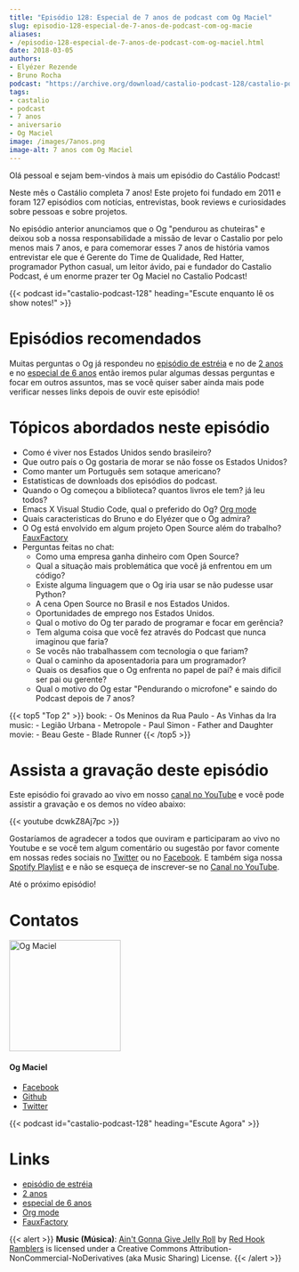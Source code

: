 ```yaml
---
title: "Episódio 128: Especial de 7 anos de podcast com Og Maciel"
slug: episodio-128-especial-de-7-anos-de-podcast-com-og-macie
aliases:
- /episodio-128-especial-de-7-anos-de-podcast-com-og-maciel.html
date: 2018-03-05
authors:
- Elyézer Rezende
- Bruno Rocha
podcast: "https://archive.org/download/castalio-podcast-128/castalio-podcast-128.mp3"
tags:
- castalio
- podcast
- 7 anos
- aniversario
- Og Maciel
image: /images/7anos.png
image-alt: 7 anos com Og Maciel
---
```


Olá pessoal e sejam bem-vindos à mais um episódio do Castálio Podcast!

Neste mês o Castálio completa 7 anos! Este projeto foi fundado em 2011 e foram
127 episódios com notícias, entrevistas, book reviews e curiosidades sobre
pessoas e sobre projetos.

No episódio anterior anunciamos que o Og "pendurou as chuteiras" e deixou sob a
nossa responsabilidade a missão de levar o Castalio por pelo menos mais 7 anos,
e para comemorar esses 7 anos de história vamos entrevistar ele que é Gerente
do Time de Qualidade, Red Hatter, programador Python casual, um leitor ávido,
pai e fundador do Castalio Podcast, é um enorme prazer ter Og Maciel no
Castalio Podcast!

<div class="clearfix"></div>

{{< podcast id="castalio-podcast-128" heading="Escute enquanto lê os show notes!" >}}

# Episódios recomendados

Muitas perguntas o Og já respondeu no [episódio de
estréia](http://castalio.info/episodio-zero-og-maciel.html) e no de [2
anos](http://castalio.info/edicao-de-2-anos-og-maciel-red-hat.html) e no
[especial de 6
anos](http://castalio.info/episodio-88-episodio-especial-de-6-anos.html) então
iremos pular algumas dessas perguntas e focar em outros assuntos, mas se você
quiser saber ainda mais pode verificar nesses links depois de ouvir este
episódio!

# Tópicos abordados neste episódio

- Como é viver nos Estados Unidos sendo brasileiro?
- Que outro país o Og gostaria de morar se não fosse os Estados
    Unidos?
- Como manter um Português sem sotaque americano?
- Estatisticas de downloads dos episódios do podcast.
- Quando o Og começou a biblioteca? quantos livros ele tem? já leu
    todos?
- Emacs X Visual Studio Code, qual o preferido do Og? [Org
    mode](http://orgmode.org)
- Quais caracteristicas do Bruno e do Elyézer que o Og admira?
- O Og está envolvido em algum projeto Open Source além do trabalho?
    [FauxFactory](http://github.com/omaciel/fauxfactory)
- Perguntas feitas no chat:
    - Como uma empresa ganha dinheiro com Open Source?
    - Qual a situação mais problemática que você já enfrentou em
        um código?
    - Existe alguma linguagem que o Og iria usar se não pudesse
        usar Python?
    - A cena Open Source no Brasil e nos Estados Unidos.
    - Oportunidades de emprego nos Estados Unidos.
    - Qual o motivo do Og ter parado de programar e focar em
        gerência?
    - Tem alguma coisa que você fez através do Podcast que nunca
        imaginou que faria?
    - Se vocês não trabalhassem com tecnologia o que fariam?
    - Qual o caminho da aposentadoria para um programador?
    - Quais os desafios que o Og enfrenta no papel de pai? é mais
        dificil ser pai ou gerente?
    - Qual o motivo do Og estar "Pendurando o microfone" e
        saindo do Podcast depois de 7 anos?

{{< top5 "Top 2" >}}
book:
    - Os Meninos da Rua Paulo
    - As Vinhas da Ira
music:
    - Legião Urbana - Metropole
    - Paul Simon - Father and Daughter
movie:
    - Beau Geste
    - Blade Runner
{{< /top5 >}}

# Assista a gravação deste episódio

Este episódio foi gravado ao vivo em nosso [canal no
YouTube](http://youtube.com/castaliopodcast) e você pode assistir a gravação e
os demos no vídeo abaixo:

{{< youtube dcwkZ8Aj7pc >}}

Gostaríamos de agradecer a todos que ouviram e participaram ao vivo no Youtube
e se você tem algum comentário ou sugestão por favor comente em nossas redes
sociais no [Twitter](https://twitter.com/castaliopod) ou no
[Facebook](https://www.facebook.com/castaliopod). E também siga nossa [Spotify
Playlist](https://open.spotify.com/user/elyezermr/playlist/0PDXXZRXbJNTPVSnopiMXg)
e e não se esqueça de inscrever-se no [Canal no
YouTube](http://youtube.com/castaliopodcast).

Até o próximo episódio!

# Contatos

<div class="row">
    <div class="col-md-6">
        <p>
        <div class="media">
        <div class="media-left">
            <img class="media-object rounded-circle img-thumbnail" src="https://avatars0.githubusercontent.com/u/53362?v=3&s=240" alt="Og Maciel" width="200px">
        </div>
        <div class="media-body">
            <h4 class="media-heading">Og Maciel</h4>
            <ul class="list-unstyled">
                <li><i class="bi bi-facebook"></i> <a href="https://www.facebook.com/profile.php?id=100008973600533">Facebook</a></li>
                <li><i class="bi bi-link"></i> <a href="http://github.com/omaciel">Github</a></li>
                <li><i class="bi bi-twitter"></i> <a href="https://twitter.com/OgMaciel">Twitter</a></li>
            </ul>
        </div>
        </div>
        </p>
    </div>
</div>

{{< podcast id="castalio-podcast-128" heading="Escute Agora" >}}

# Links

- [episódio de estréia](http://castalio.info/episodio-zero-og-maciel.html)
- [2 anos](http://castalio.info/edicao-de-2-anos-og-maciel-red-hat.html)
- [especial de 6 anos](http://castalio.info/episodio-88-episodio-especial-de-6-anos.html)
- [Org mode](http://orgmode.org)
- [FauxFactory](http://github.com/omaciel/fauxfactory)

{{< alert >}}
**Music (Música)**: [Ain\'t Gonna Give Jelly
Roll](http://freemusicarchive.org/music/Red_Hook_Ramblers/Live__WFMU_on_Antique_Phonograph_Music_Program_with_MAC_Feb_8_2011/Red_Hook_Ramblers_-_12_-_Aint_Gonna_Give_Jelly_Roll)
by [Red Hook Ramblers](http://www.redhookramblers.com/) is licensed under a
Creative Commons Attribution-NonCommercial-NoDerivatives (aka Music Sharing)
License.
{{< /alert >}}
